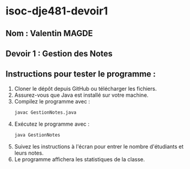 # isoc-dje481-devoir1

## Nom : Valentin MAGDE

## Devoir 1 : Gestion des Notes

## Instructions pour tester le programme :
1. Cloner le dépôt depuis GitHub ou télécharger les fichiers.
2. Assurez-vous que Java est installé sur votre machine.
3. Compilez le programme avec :
    ```bash
    javac GestionNotes.java
4. Exécutez le programme avec :
    ```bash
    java GestionNotes
5. Suivez les instructions à l'écran pour entrer le nombre d'étudiants et leurs notes.
6. Le programme affichera les statistiques de la classe.
